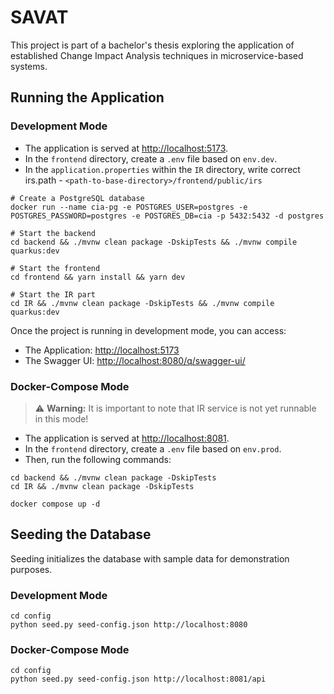 # SAVAT

This project is part of a bachelor's thesis exploring the application of established Change Impact Analysis techniques in microservice-based systems.

## Running the Application

### Development Mode

- The application is served at <http://localhost:5173>.
- In the `frontend` directory, create a `.env` file based on `env.dev`.
- In the `application.properties` within the `IR` directory, write correct irs.path - `<path-to-base-directory>/frontend/public/irs`

```shell
# Create a PostgreSQL database
docker run --name cia-pg -e POSTGRES_USER=postgres -e POSTGRES_PASSWORD=postgres -e POSTGRES_DB=cia -p 5432:5432 -d postgres

# Start the backend
cd backend && ./mvnw clean package -DskipTests && ./mvnw compile quarkus:dev

# Start the frontend
cd frontend && yarn install && yarn dev

# Start the IR part
cd IR && ./mvnw clean package -DskipTests && ./mvnw compile quarkus:dev
```

Once the project is running in development mode, you can access:

- The Application: <http://localhost:5173>
- The Swagger UI: <http://localhost:8080/q/swagger-ui/>

### Docker-Compose Mode

> ⚠️ **Warning:** It is important to note that IR service is not yet runnable in this mode!

- The application is served at <http://localhost:8081>.
- In the `frontend` directory, create a `.env` file based on `env.prod`.
- Then, run the following commands:

```shell
cd backend && ./mvnw clean package -DskipTests
cd IR && ./mvnw clean package -DskipTests

docker compose up -d
```

## Seeding the Database

Seeding initializes the database with sample data for demonstration purposes.

### Development Mode

```shell
cd config
python seed.py seed-config.json http://localhost:8080
```

### Docker-Compose Mode

```shell
cd config
python seed.py seed-config.json http://localhost:8081/api
```
